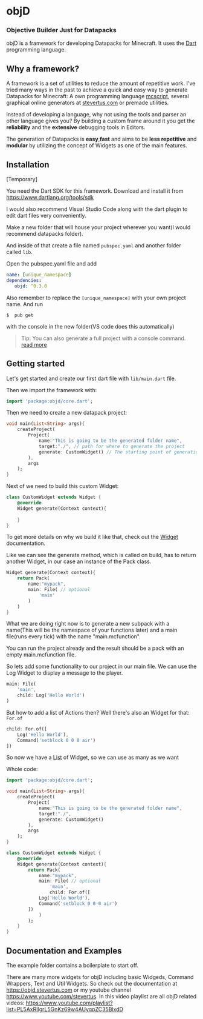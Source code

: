 # objD

### **O**bjective **B**uilder **J**ust for **D**atapacks

objD is a framework for developing Datapacks for Minecraft. It uses the [Dart](https://www.dartlang.org/guides/language/language-tour) programming language.


## Why a framework?
A framework is a set of utilities to reduce the amount of repetitive work.
I've tried many ways in the past to achieve a quick and easy way to generate Datapacks for Minecraft: A own programming language [mcscript](https://stevertus.com/mcscript), several graphical online generators at [stevertus.com](https://stevertus.com) or premade utilities.

Instead of developing a language, why not using the tools and parser an other language gives you?
By building a custom frame around it you get the **reliability** and the **extensive** debugging tools in Editors.

The generation of Datapacks is **easy**,**fast** and aims to be **less repetitive** and **modular** by utilizing the concept of Widgets as one of the main features.

## Installation
[Temporary]

You need the Dart SDK for this framework. Download and install it from https://www.dartlang.org/tools/sdk

I would also recommend Visual Studio Code along with the dart plugin to edit dart files very conveniently.

Make a new folder that will house your project wherever you want(I would recommend datapacks folder).

And inside of that create a file named `pubspec.yaml` and another folder called `lib`.

Open the pubspec.yaml file and add 
```yaml
name: [unique_namespace]
dependencies:  
   objd: ^0.3.0
```
Also remember to replace the `[unique_namespace]` with your own project name.
And run 
```
$  pub get
```
with the console in the new folder(VS code does this automatically)

> Tip: You can also generate a full project with a console command. [read more](https://stevertus.com/objD/documentation/Global%20Commands)


## Getting started
Let's get started and create our first dart file with `lib/main.dart` file. 

Then we import the framework with:
```dart
import 'package:objd/core.dart';
```
Then we need to create a new datapack project:
```dart
void main(List<String> args){
	createProject(
		Project(
			name:"This is going to be the generated folder name",
			target:"./", // path for where to generate the project
			generate: CustomWidget() // The starting point of generation
		),
		args
	);
}
```
Next of we need to build this custom Widget:
```dart
class CustomWidget extends Widget {
	@override
	Widget generate(Context context){
		
	}
}
```
To get more details on why we build it like that, check out the [Widget]() documentation.

Like we can see the generate method, which is called on build, has to return another Widget, in our case an instance of the Pack class.
```dart
Widget generate(Context context){
	return Pack(
		name:"mypack",
		main: File( // optional
			'main'
		)
	)
}
```
What we are doing right now is to generate a new subpack with a name(This will be the namespace of your functions later) and a main file(runs every tick) with the name "main.mcfunction".

You can run the project already and the result should be a pack with an empty main.mcfunction file.

So lets add some functionality to our project in our main file.
We can use the Log Widget to display a message to the player.
```dart
main: File(
	'main',
	child: Log('Hello World')
)
```
But how to add a list of Actions then? Well there's also an Widget for that:
`For.of`
```dart
child: For.of([
	Log('Hello World'),
	Command('setblock 0 0 0 air')
])
```
So now we have a [List](https://www.dartlang.org/guides/language/language-tour#lists) of Widget, so we can use as many as we want

Whole code:
```dart
import 'package:objd/core.dart';

void main(List<String> args){
    createProject(
        Project(
            name:"This is going to be the generated folder name",
            target:"./",
            generate: CustomWidget() 
        ),
        args
    );
}

class CustomWidget extends Widget {
    @override
    Widget generate(Context context){
        return Pack(
            name:"mypack",
            main: File( // optional
                'main',
                child: For.of([
			Log('Hello World'),
			Command('setblock 0 0 0 air')
		])
            )
        );
    }
}
```

## Documentation and Examples
The example folder contains a boilerplate to start off.

There are many more widgets for objD including basic Widgeds, Command Wrappers, Text and Util Widgets. 
So check out the documentation at https://objd.stevertus.com
or my youtube channel https://www.youtube.com/stevertus.
In this video playlist are all objD related videos: https://www.youtube.com/playlist?list=PL5AxRIlgrL5GnKz69w4AUyqpZC35BlxdD